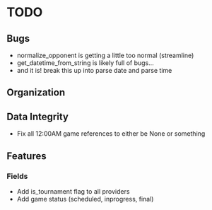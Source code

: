 TODO
====

## Bugs
* normalize_opponent is getting a little too normal (streamline)
* get_datetime_from_string is likely full of bugs...
* and it is! break this up into parse date and parse time

## Organization

## Data Integrity
* Fix all 12:00AM game references to either be None or something

## Features

### Fields
* Add is_tournament flag to all providers
* Add game status (scheduled, inprogress, final)
